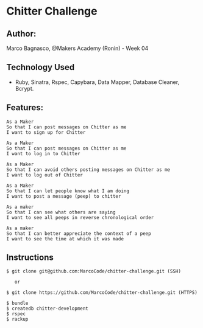 Chitter Challenge
=================


Author:
-------

Marco Bagnasco, @Makers Academy (Ronin) - Week 04

Technology Used
---------------

* Ruby, Sinatra, Rspec, Capybara, Data Mapper, Database Cleaner, Bcrypt. 


Features:
--------

```
As a Maker
So that I can post messages on Chitter as me
I want to sign up for Chitter

As a Maker
So that I can post messages on Chitter as me
I want to log in to Chitter

As a Maker
So that I can avoid others posting messages on Chitter as me
I want to log out of Chitter

As a Maker
So that I can let people know what I am doing  
I want to post a message (peep) to chitter

As a maker
So that I can see what others are saying  
I want to see all peeps in reverse chronological order

As a maker
So that I can better appreciate the context of a peep
I want to see the time at which it was made
```

Instructions
------------

```
$ git clone git@github.com:MarcoCode/chitter-challenge.git (SSH)

   or

$ git clone https://github.com/MarcoCode/chitter-challenge.git (HTTPS)

$ bundle 
$ createdb chitter-development
$ rspec
$ rackup
```



